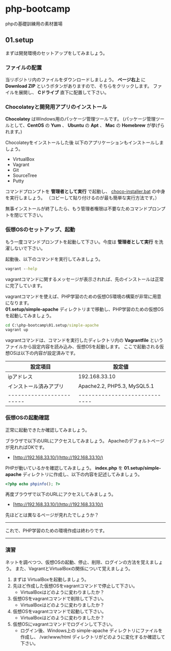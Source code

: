 # php-bootcamp

phpの基礎訓練用の素材置場


## 01.setup

まずは開発環境のセットアップをしてみましょう。


### ファイルの配置

当リポジトリ内のファイルをダウンロードしましょう。
**ページ右上** に **Download ZIP** というボタンがありますので、そちらをクリックします。
ファイルを展開し、 **Cドライブ** 直下に配置して下さい。


### Chocolateyと開発用アプリのインストール

**Chocolatey** はWindows用のパッケージ管理ツールです。
(パッケージ管理ツールとして、**CentOS** の **Yum** 、 **Ubuntu** の **Apt** 、 **Mac** の **Homebrew** が挙げられます。)

Chocolateyをインストールした後
以下のアプリケーションもインストールしましょう。

* VirtualBox
* Vagrant
* Git
* SourceTree
* Putty


コマンドプロンプトを **管理者として実行** で起動し、 [choco-installer.bat](./01.setup/choco-installer.bat) の中身を実行しましょう。
（コピーして貼り付けるのが最も簡単な実行方法です。）


無事インストールが終了したら、もう管理者権限は不要なためコマンドプロンプトを閉じて下さい。


### 仮想OSのセットアップ、起動

もう一度コマンドプロンプトを起動して下さい。今度は **管理者として実行** を洗濯しないで下さい。

起動後、以下のコマンドを実行してみましょう。

```bat
vagrant --help
```

vagrantコマンドに関するメッセージが表示されれば、先のインストールは正常に完了しています。

vagrantコマンドを使えば、PHP学習のための仮想OS環境の構築が非常に用意になります。  
**01.setup/simple-apache** ディレクトリまで移動し、PHP学習のための仮想OSを起動してみましょう。

```bat
cd C:\php-bootcamp\01.setup/simple-apache
vagrant up
```

vagrantコマンドは、コマンドを実行したディレクトリ内の **Vagrantfile** というファイルから設定内容を読み込み、仮想OSを起動します。
ここで起動される仮想OSは以下の内容が設定済みです。

| 設定項目               | 設定値                      |
|------------------------|-----------------------------|
| ipアドレス             | 192.168.33.10               |
| インストール済みアプリ | Apache2.2, PHP5.3, MySQL5.1 |
|------------------------|-----------------------------|



### 仮想OSの起動確認

正常に起動できたか確認してみましょう。

ブラウザで以下のURLにアクセスしてみましょう。
Apacheのデフォルトページが見れればOKです。

* [http://192.168.33.10/](http://192.168.33.10/)



PHPが動いているかを確認してみましょう。
**index.php** を **01.setup/simple-apache** ディレクトリに作成し、以下の内容を記述してみましょう。

```php
<?php echo phpinfo(); ?>
```


再度ブラウザで以下のURLにアクセスしてみましょう。

* [http://192.168.33.10/](http://192.168.33.10/)


先ほどとは異なるページが見れたでしょうか？


-----

これで、PHP学習のための環境作成は終わりです。

-----

### 演習

ネットを調べつつ、仮想OSの起動、停止、削除、ログインの方法を覚えましょう。
また、VagrantとVirtualBoxの関係について覚えましょう。

1. まずは VirtualBoxを起動しましょう。
2. 先ほど作成した仮想OSをvagrantコマンドで停止して下さい。
    - VirtualBoxはどのように変わりましたか？
3. 仮想OSをvagrantコマンドで削除して下さい。
    - VirtualBoxはどのように変わりましたか？
4. 仮想OSをvagrantコマンドで起動して下さい。
    - VirtualBoxはどのように変わりましたか？
5. 仮想OSにvagrantコマンドでログインして下さい。
    - ログイン後、Windows上の simple-apache ディレクトリにファイルを作成し、 /var/www/html ディレクトリがどのように変化するか確認して下さい。

